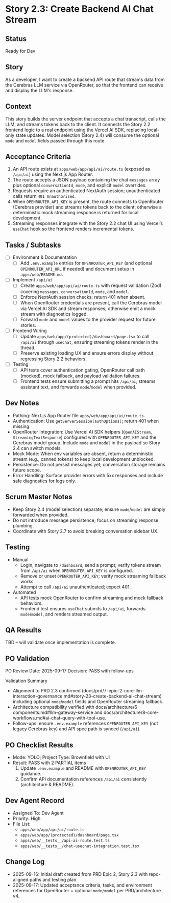 # Story 2.3: Create Backend AI Chat Stream

## Status
Ready for Dev

## Story
As a developer, I want to create a backend API route that streams data from the Cerebras LLM service via OpenRouter, so that the frontend can receive and display the LLM's response.

## Context
This story builds the server endpoint that accepts a chat transcript, calls the LLM, and streams tokens back to the client. It connects the Story 2.2 frontend logic to a real endpoint using the Vercel AI SDK, replacing local-only state updates. Model selection (Story 2.4) will consume the optional `mode` and `model` fields passed through this route.

## Acceptance Criteria
1. An API route exists at `apps/web/app/api/ai/route.ts` (exposed as `/api/ai`) using the Next.js App Router.
2. The route accepts a JSON payload containing the chat `messages` array plus optional `conversationId`, `mode`, and explicit `model` overrides.
3. Requests require an authenticated NextAuth session; unauthenticated calls return `401 Unauthorized`.
4. When `OPENROUTER_API_KEY` is present, the route connects to OpenRouter (Cerebras provider) and streams tokens back to the client; otherwise a deterministic mock streaming response is returned for local development.
5. Streaming responses integrate with the Story 2.2 chat UI using Vercel’s `useChat` hook so the frontend renders incremental tokens.

## Tasks / Subtasks
- [ ] Environment & Documentation
  - [ ] Add `.env.example` entries for `OPENROUTER_API_KEY` (and optional `OPENROUTER_API_URL` if needed) and document setup in `apps/web/README.md`.
- [ ] Implement `/api/ai`
  - [ ] Create `apps/web/app/api/ai/route.ts` with request validation (Zod) covering `messages`, `conversationId`, `mode`, and `model`.
  - [ ] Enforce NextAuth session checks; return 401 when absent.
  - [ ] When OpenRouter credentials are present, call the Cerebras model via Vercel AI SDK and stream responses; otherwise emit a mock stream with diagnostics logged.
  - [ ] Forward `mode` and `model` values to the provider request for future stories.
- [ ] Frontend Wiring
  - [ ] Update `apps/web/app/(protected)/dashboard/page.tsx` to call `/api/ai` through `useChat`, ensuring streaming tokens render in the thread.
  - [ ] Preserve existing loading UX and ensure errors display without regressing Story 2.2 behaviors.
- [ ] Testing
  - [ ] API tests cover authentication gating, OpenRouter call path (mocked), mock fallback, and payload validation failures.
  - [ ] Frontend tests ensure submitting a prompt hits `/api/ai`, streams assistant text, and forwards `mode`/`model` when provided.

## Dev Notes
- Pathing: Next.js App Router file `apps/web/app/api/ai/route.ts`.
- Authentication: Use `getServerSession(authOptions)`; return 401 when missing.
- OpenRouter Integration: Use Vercel AI SDK helpers (`OpenAIStream`, `StreamingTextResponse`) configured with `OPENROUTER_API_KEY` and the Cerebras model group. Include `mode` and `model` in the payload so Story 2.4 can switch models.
- Mock Mode: When env variables are absent, return a deterministic stream (e.g., canned tokens) to keep local development unblocked.
- Persistence: Do not persist messages yet; conversation storage remains future scope.
- Error Handling: Surface provider errors with 5xx responses and include safe diagnostics for logs only.

## Scrum Master Notes
- Keep Story 2.4 (model selection) separate; ensure `mode`/`model` are simply forwarded when provided.
- Do not introduce message persistence; focus on streaming response plumbing.
- Coordinate with Story 2.7 to avoid breaking conversation sidebar UX.

## Testing
- Manual
  - Login, navigate to `/dashboard`, send a prompt; verify tokens stream from `/api/ai` when `OPENROUTER_API_KEY` is configured.
  - Remove or unset `OPENROUTER_API_KEY`; verify mock streaming fallback works.
  - Attempt to call `/api/ai` unauthenticated; expect 401.
- Automated
  - API tests mock OpenRouter to confirm streaming and mock fallback behaviors.
  - Frontend test ensures `useChat` submits to `/api/ai`, forwards `mode`/`model`, and renders streamed output.

## QA Results
TBD – will validate once implementation is complete.

## PO Validation

PO Review Date: 2025-09-17
Decision: PASS with follow-ups

Validation Summary
- Alignment to PRD 2.3 confirmed (docs/prd/7-epic-2-core-llm-interaction-governance.md#story-23-create-backend-ai-chat-stream) including optional `mode`/`model` fields and OpenRouter streaming fallback.
- Architecture compatibility verified with docs/architecture/6-components.md#llm-gateway-service and docs/architecture/8-core-workflows.md#ai-chat-query-with-tool-use.
- Follow-ups: ensure `.env.example` references `OPENROUTER_API_KEY` (not legacy Cerebras key) and API spec path is synced (`/api/ai`).

## PO Checklist Results
- Mode: YOLO; Project Type: Brownfield with UI
- Result: PASS with 2 PARTIAL items
  1. Update `.env.example` and README with `OPENROUTER_API_KEY` guidance.
  2. Confirm API documentation references `/api/ai` consistently (architecture & README).

## Dev Agent Record
- Assigned To: Dev Agent
- Priority: High
- File List:
  - `apps/web/app/api/ai/route.ts`
  - `apps/web/app/(protected)/dashboard/page.tsx`
  - `apps/web/__tests__/api-ai-route.test.ts`
  - `apps/web/__tests__/chat-usechat-integration.test.tsx`

## Change Log
- 2025-09-16: Initial draft created from PRD Epic 2, Story 2.3 with repo-aligned paths and testing plan.
- 2025-09-17: Updated acceptance criteria, tasks, and environment references for OpenRouter + optional `mode/model` per PRD/architecture v4.